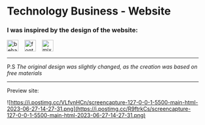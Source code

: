 # Technology Business - Website

### I was inspired by the design of the website:
[<img src="https://cdn.simpleicons.org/behance/0059FF" alt="behance" style="width:30px; height:30px;">](https://www.behance.net/gallery/168164993/Technology-Business-Website)&nbsp;&nbsp;&nbsp;&nbsp;[<img src="https://cdn.simpleicons.org/fontawesome" alt="fontawesome" style="width:30px; height:30px;">](https://fontawesome.com/search?m=free&o=r)&nbsp;&nbsp;&nbsp;&nbsp;[<img src="https://assets.mixkit.co/build/favicons/apple-icon-72x72-65d8de4120b737fcccf4be0dd5e3604c7d0aa062eeb594876e4aac1f3aaf22a6.png" rel="icon" type="image/png" alt="mixkit" style="width:30px; height:30px;">](https://mixkit.co/free-vertical-videos/?page=4)

***
P.S _The original design was slightly changed, as the creation was based on free materials_
***

Preview site:

![https://i.postimg.cc/VLfvnHCn/screencapture-127-0-0-1-5500-main-html-2023-06-27-14-27-31.png](https://i.postimg.cc/R9ftrkCs/screencapture-127-0-0-1-5500-main-html-2023-06-27-14-27-31.png)
